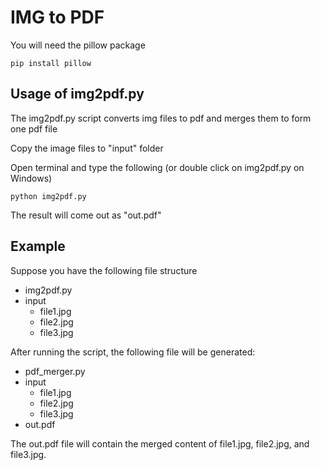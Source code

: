 # IMG to PDF

You will need the pillow package

```console
pip install pillow
```

## Usage of img2pdf.py

The img2pdf.py script converts img files to pdf and merges them to form one pdf file

Copy the image files to "input" folder

Open terminal and type the following (or double click on img2pdf.py on Windows)

```console
python img2pdf.py
```

The result will come out as "out.pdf"

## Example

Suppose you have the following file structure

- img2pdf.py
- input
  - file1.jpg
  - file2.jpg
  - file3.jpg

After running the script, the following file will be generated:

- pdf_merger.py
- input
  - file1.jpg
  - file2.jpg
  - file3.jpg
- out.pdf

The out.pdf file will contain the merged content of file1.jpg, file2.jpg, and file3.jpg.
